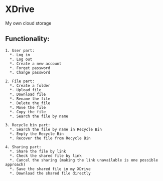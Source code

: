 # XDrive
My own cloud storage

## Functionality:
    1. User part:
      *. Log in
      *. Log out
      *. Create a new account
      *. Forget password
      *. Change password

    2. File part:
      *. Create a folder
      *. Upload file
      *. Download file
      *. Rename the file
      *. Delete the file
      *. Move the file
      *. Copy the file
      *. Search the file by name

    3. Recycle bin part:
      *. Search the file by name in Recycle Bin
      *. Empty the Recycle Bin
      *. Recover the file from Recycle Bin

    4. Sharing part:
      *. Share the file by link
      *. Check the shared file by link
      *. Cancel the sharing (making the link unavailable is one possible approach)
      *. Save the shared file in my XDrive
      *. Download the shared file directly
